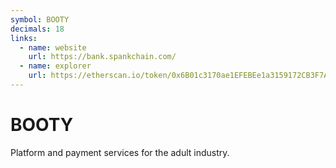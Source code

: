 ```yaml
---
symbol: BOOTY
decimals: 18
links:
  - name: website
    url: https://bank.spankchain.com/
  - name: explorer
    url: https://etherscan.io/token/0x6B01c3170ae1EFEBEe1a3159172CB3F7A5ECf9E5
---
```


# BOOTY

Platform and payment services for the adult industry.
